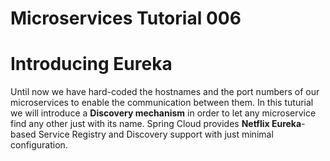 # Microservices Tutorial 006
# Introducing Eureka 
Until now we have hard-coded the hostnames and the port numbers of our microservices to enable the communication between them.
In this tuturial we will introduce a **Discovery mechanism** in order to let any microservice find any other just with its name.
Spring Cloud provides **Netflix Eureka**-based Service Registry and Discovery support with just minimal configuration. 
<!--stackedit_data:
eyJoaXN0b3J5IjpbMTI0MTc4Mjk1NCwtMTQ1NzY0OTYyOV19
-->